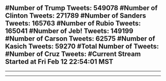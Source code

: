 #Number of Trump Tweets: 549078
#Number of Clinton Tweets: 271789
#Number of Sanders Tweets: 165763
#Number of Rubio Tweets: 165041
#Number of Jeb! Tweets: 149199
#Number of Carson Tweets: 62575
#Number of Kasich Tweets: 59270
#Total Number of Tweets:  
#Number of Cruz Tweets: 
#Current Stream Started at Fri Feb 12 22:54:01 MST
---
---
---
